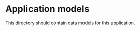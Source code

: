 Application models
==================

This directory should contain data models for this application.

